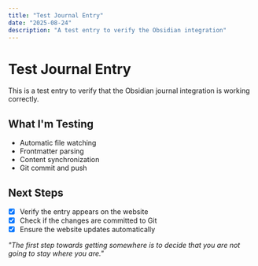 ```yaml
---
title: "Test Journal Entry"
date: "2025-08-24"
description: "A test entry to verify the Obsidian integration"
---
```


# Test Journal Entry

This is a test entry to verify that the Obsidian journal integration is working correctly.

## What I'm Testing
- Automatic file watching
- Frontmatter parsing
- Content synchronization
- Git commit and push

## Next Steps
- [x] Verify the entry appears on the website
- [x] Check if the changes are committed to Git
- [x] Ensure the website updates automatically

*"The first step towards getting somewhere is to decide that you are not going to stay where you are."*
